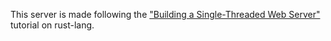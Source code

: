 This server is made following the ["Building a Single-Threaded Web Server"](https://doc.rust-lang.org/book/ch20-01-single-threaded.html#building-a-single-threaded-web-server) tutorial on rust-lang.
